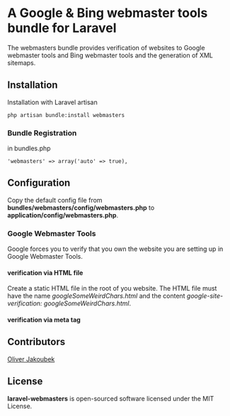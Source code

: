 # A Google & Bing webmaster tools bundle for Laravel

The webmasters bundle provides verification of websites to Google webmaster tools and Bing webmaster tools and the generation of XML sitemaps.

## Installation

Installation with Laravel artisan

	php artisan bundle:install webmasters

### Bundle Registration

in bundles.php

	'webmasters' => array('auto' => true),

## Configuration

Copy the default config file from **bundles/webmasters/config/webmasters.php** to **application/config/webmasters.php**.

### Google Webmaster Tools

Google forces you to verify that you own the website you are setting up in Google Webmaster Tools.

#### verification via HTML file

Create a static HTML file in the root of you website. The HTML file must have the name *googleSomeWeirdChars.html* and the content *google-site-verification: googleSomeWeirdChars.html*.

#### verification via meta tag

## Contributors

[Oliver Jakoubek](https://github.com/jakoubek)

## License

**laravel-webmasters** is open-sourced software licensed under the MIT License.
